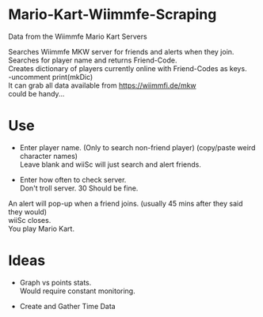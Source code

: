 # Mario-Kart-Wiimmfe-Scraping
Data from the Wiimmfe Mario Kart Servers  
  
Searches Wiimmfe MKW server for friends and alerts when they join.  
Searches for player name and returns Friend-Code.  
Creates dictionary of players currently online with Friend-Codes as keys.    
-uncomment print(mkDic)   
It can grab all data available from https://wiimmfi.de/mkw    
 could be handy...  


# Use  
- Enter player name. (Only to search non-friend player) (copy/paste weird character names)  
Leave blank and wiiSc will just search and alert friends.   

- Enter how often to check server.  
Don't troll server. 30 Should be fine.   
  
An alert will pop-up when a friend joins. (usually 45 mins after they said they would)  
wiiSc closes.  
You play Mario Kart.  
  
  
# Ideas  
- Graph vs points stats.  
Would require constant monitoring.  

- Create and Gather Time Data  
  
  
